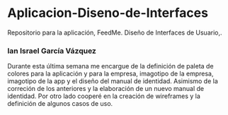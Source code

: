 # Aplicacion-Diseno-de-Interfaces
Repositorio para la aplicación, FeedMe. Diseño de Interfaces de Usuario,.

### Ian Israel García Vázquez

Durante esta última semana me encargue de la definición de paleta de colores para la aplicación y para la empresa, imagotipo de la empresa, imagotipo de la app y el diseño del manual de identidad.
Asimismo de la correción de los anteriores y la elaboración de un nuevo manual de identidad.
Por otro lado cooperé en la creación de wireframes y la definición de algunos casos de uso. 